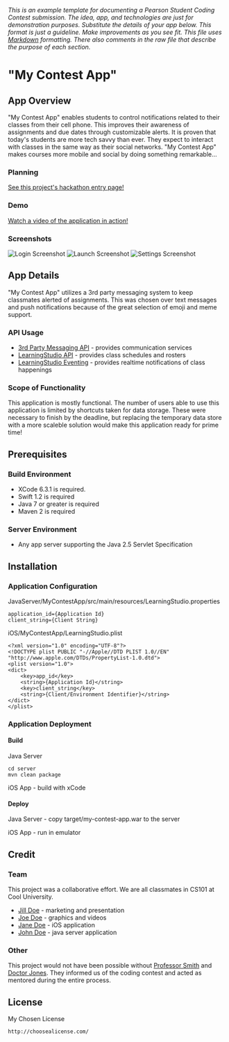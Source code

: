 *This is an example template for documenting a Pearson Student Coding Contest submission. The idea, app, and technologies are just for demonstration purposes. Substitute the details of your app below. This format is just a guideline. Make improvements as you see fit. This file uses [Markdown](https://help.github.com/articles/github-flavored-markdown/) formatting. There also comments in the raw file that describe the purpose of each section.*

<!--
This README intends to be a starter template for the Pearson Student Coding Contest. Feel free to add or omit content as needed for your app. The formatting is done using Markdown. These comment sections are simply guides that you can delete.
-->

# "My Contest App"


<!--
The "App Overview" section intends to be a high level description of your app. Think of what you might want to know if considering a purchase in an app store. 
-->

## App Overview

"My Contest App" enables students to control notifications related to their classes from their cell phone. This improves their awareness of assignments and due dates through customizable alerts. It is proven that today's students are more tech savvy than ever. They expect to interact with classes in the same way as their social networks. "My Contest App" makes courses more mobile and social by doing something remarkable...

### Planning

[See this project's hackathon entry page!](http://www.hackathon.io/pearson)

### Demo

[Watch a video of the application in action!](https://www.youtube.com/watch?v=8BFMaQjrw4s)

### Screenshots

![Login Screenshot](http://developer.pearson.com/sites/default/files/LSDashboard_Login_small.png)
![Launch Screenshot](http://developer.pearson.com/sites/default/files/LSDashboard_NewActivity_small.png)
![Settings Screenshot](http://developer.pearson.com/sites/default/files/LSDashboard_Settings_small.png)


<!--
The "App Details" section intends to explain how your app works. Describe the major components, what APIs were used, and what is missing to make this production ready.
-->

## App Details

"My Contest App" utilizes a 3rd party messaging system to keep classmates alerted of assignments. This was chosen over text messages and push notifications because of the great selection of emoji and meme support.

### API Usage

 * [3rd Party Messaging API](#) - provides communication services
 * [LearningStudio API](http://developer.pearson.com/learningstudio/course-apis/course-info/enrollment/reference) - provides class schedules and rosters
 * [LearningStudio Eventing](http://developer.pearson.com/learningstudio/receive-events) - provides realtime notifications of class happenings

### Scope of Functionality 

This application is mostly functional. The number of users able to use this application is limited by shortcuts taken for data storage. These were necessary to finish by the deadline, but replacing the temporary data store with a more scaleble solution would make this application ready for prime time!

<!--
The "Prerequisites" section intends to assist someone get started with your source code. They might not be familar with your frameworks or project structure. Help them out by explaining what you already know. 
-->

## Prerequisites

### Build Environment 

 * XCode 6.3.1 is required.
 * Swift 1.2 is required
 * Java 7 or greater is required
 * Maven 2 is required

### Server Environment 

 * Any app server supporting the Java 2.5 Servlet Specification

<!--
The "Installation" section intends to assist someone deploy your project themselves. What do they need to configure, package, and distribute?
-->

## Installation

### Application Configuration

JavaServer/MyContestApp/src/main/resources/LearningStudio.properties

~~~~~~~~~~~~~~
application_id={Application Id}
client_string={Client String}
~~~~~~~~~~~~~~

iOS/MyContestApp/LearningStudio.plist

~~~~~~~~~~~~~~
<?xml version="1.0" encoding="UTF-8"?>
<!DOCTYPE plist PUBLIC "-//Apple//DTD PLIST 1.0//EN" "http://www.apple.com/DTDs/PropertyList-1.0.dtd">
<plist version="1.0">
<dict>
    <key>app_id</key>
    <string>{Application Id}</string>
    <key>client_string</key>
    <string>{Client/Environment Identifier}</string>
</dict>
</plist>
~~~~~~~~~~~~~~

### Application Deployment

#### Build

Java Server

~~~~~~~~~~~~~~
cd server
mvn clean package
~~~~~~~~~~~~~~

iOS App - build with xCode


#### Deploy 

Java Server - copy target/my-contest-app.war to the server

iOS App - run in emulator

<!--
The "Credit" section intends to highlight your team. Tell who contributed to what parts of the project. Give thanks to mentors that were helpful.
-->

## Credit

### Team

This project was a collaborative effort. We are all classmates in CS101 at Cool University.

 * [Jill Doe](#) - marketing and presentation
 * [Joe Doe](#) - graphics and videos
 * [Jane Doe](#) - iOS application
 * [John Doe](#) - java server application

### Other

This project would not have been possible without [Professor Smith](#) and [Doctor Jones](#). They informed us of the coding contest and acted as mentored during the entire process.

<!--
The "License" section intends to be a license declaration. Checkout choosealicence.com to become familar with different licences. The full license should be included in the LICENSE file, but you can also declare and link to it here.
-->

## License

My Chosen License

~~~~~~~~~~~~~~
http://choosealicense.com/
~~~~~~~~~~~~~~
